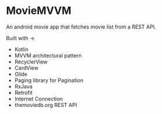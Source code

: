 # MovieMVVM

An android movie app that fetches movie list from a REST API.

Built with ->

* Kotlin
* MVVM architectural pattern
* RecyclerView
* CardView
* Glide
* Paging library for Pagination
* RxJava
* Retrofit
* Internet Connection
* themoviedb.org REST API
